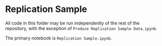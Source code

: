 # Replication Sample

All code in this folder may be run independently of the rest of the repository, with the exception of `Produce Replication Sample Data.ipynb`.

The primary notebook is `Replication Sample.ipynb`.
